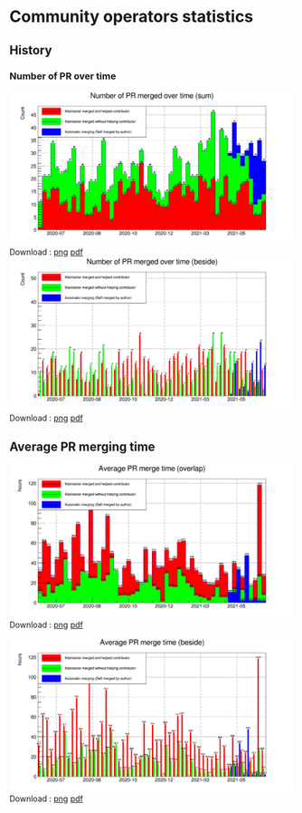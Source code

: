 # Community operators statistics
## History
### Number of PR over time
![Number of PR over time](images/stats/nPrOverTime_stack.png)
Download : [png](images/stats/nPrOverTime_stack.png) [pdf](images/stats/nPrOverTime_stack.pdf)
![Number of PR over time](images/stats/nPrOverTime_nostackb.png)
Download : [png](images/stats/nPrOverTime_nostackb.png) [pdf](images/stats/nPrOverTime_nostackb.pdf)

## Average PR merging time
![Average PR merging time](images/stats/avgTimePrOverTime_nostack.png)
Download : [png](images/stats/avgTimePrOverTime_nostack.png) [pdf](images/stats/avgTimePrOverTime_nostack.pdf)

![Average PR merging time](images/stats/avgTimePrOverTime_nostackb.png)
Download : [png](images/stats/avgTimePrOverTime_nostackb.png) [pdf](images/stats/avgTimePrOverTime_nostackb.pdf)

